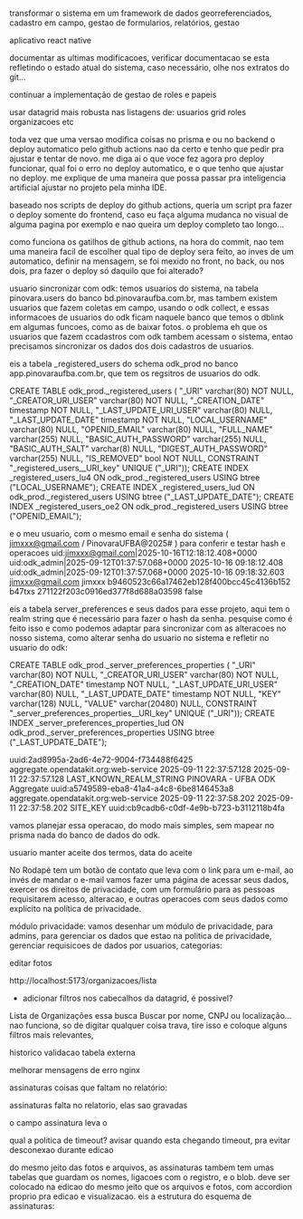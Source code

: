
transformar o sistema em um framework de dados georreferenciados, cadastro em campo, 
gestao de formularios, 
relatórios, 
gestao

aplicativo react native

documentar as ultimas modificacoes, verificar documentacao se esta refletindo o estado atual do sistema, caso necessário, olhe nos extratos do git...

continuar a implementação de gestao de roles e papeis

usar datagrid mais robusta nas listagens de:
usuarios
grid
roles
organizacoes etc


toda vez que uma versao modifica coisas no prisma e ou no backend o deploy automatico pelo github actions nao da certo e tenho que pedir pra ajustar e tentar de novo.
me diga ai o que voce fez agora pro deploy funcionar, qual foi o erro no deploy automatico, e o que tenho que ajustar no deploy. me explique de uma maneira que possa passar pra inteligencia artificial ajustar no projeto pela minha IDE.

baseado nos scripts de deploy do github actions, queria um script pra fazer o deploy somente do frontend, caso eu faça alguma mudanca no visual de alguma pagina por exemplo e nao queira um deploy completo tao longo...

como funciona os gatilhos de github actions, na hora do commit, nao tem uma maneira facil de escolher qual tipo de deploy sera feito, ao inves de um automatico, definir na mensagem, se foi mexido no front, no back, ou nos dois, pra fazer o deploy só daquilo que foi alterado?

usuario sincronizar com odk: temos usuarios do sistema, na tabela pinovara.users do banco bd.pinovaraufba.com.br, mas tambem existem usuarios que fazem coletas em campo, usando o odk collect, e essas informacoes de usuarios do odk ficam naquele banco que temos o dblink em algumas funcoes, como as de baixar fotos. o problema eh que os usuarios que fazem ccadastros com odk tambem acessam o sistema, entao precisamos sincronizar os dados dos dois cadastros de usuarios. 

eis a tabela _registered_users do schema odk_prod no banco app.pinovaraufba.com.br, que tem os regsitros de usuarios do odk. 


CREATE TABLE odk_prod._registered_users ( "_URI" varchar(80) NOT NULL, "_CREATOR_URI_USER" varchar(80) NOT NULL, "_CREATION_DATE" timestamp NOT NULL, "_LAST_UPDATE_URI_USER" varchar(80) NULL, "_LAST_UPDATE_DATE" timestamp NOT NULL, "LOCAL_USERNAME" varchar(80) NULL, "OPENID_EMAIL" varchar(80) NULL, "FULL_NAME" varchar(255) NULL, "BASIC_AUTH_PASSWORD" varchar(255) NULL, "BASIC_AUTH_SALT" varchar(8) NULL, "DIGEST_AUTH_PASSWORD" varchar(255) NULL, "IS_REMOVED" bool NOT NULL, CONSTRAINT "_registered_users__URI_key" UNIQUE ("_URI"));
CREATE INDEX _registered_users_lu4 ON odk_prod._registered_users USING btree ("LOCAL_USERNAME");
CREATE INDEX _registered_users_lud ON odk_prod._registered_users USING btree ("_LAST_UPDATE_DATE");
CREATE INDEX _registered_users_oe2 ON odk_prod._registered_users USING btree ("OPENID_EMAIL");

e o meu usuario, com o mesmo email e senha do sistema ( jimxxx@gmail.com / PinovaraUFBA@2025# ) para conferir e testar hash e operacoes
uid:jimxxx@gmail.com|2025-10-16T12:18:12.408+0000	uid:odk_admin|2025-09-12T01:37:57.068+0000	2025-10-16 09:18:12.408	uid:odk_admin|2025-09-12T01:37:57.068+0000	2025-10-16 09:18:32.603	jimxxx@gmail.com		jimxxx	b9460523c66a17462eb128f400bcc45c4136b152	b47txs	271122f203c0916ed377f8d688a03598	false



eis a tabela server_preferences e seus dados para esse projeto, aqui tem o realm string que é necessário para fazer o hash da senha. pesquise como é feito isso e como podemos adaptar para sincronizar com as alteracoes no nosso sistema, como alterar senha do usuario no sistema e refletir no usuario do odk:

CREATE TABLE odk_prod._server_preferences_properties ( "_URI" varchar(80) NOT NULL, "_CREATOR_URI_USER" varchar(80) NOT NULL, "_CREATION_DATE" timestamp NOT NULL, "_LAST_UPDATE_URI_USER" varchar(80) NULL, "_LAST_UPDATE_DATE" timestamp NOT NULL, "KEY" varchar(128) NULL, "VALUE" varchar(20480) NULL, CONSTRAINT "_server_preferences_properties__URI_key" UNIQUE ("_URI"));
CREATE INDEX _server_preferences_properties_lud ON odk_prod._server_preferences_properties USING btree ("_LAST_UPDATE_DATE");

uuid:2ad8995a-2ad6-4e72-9004-f734488f6425	aggregate.opendatakit.org:web-service	2025-09-11 22:37:57.128		2025-09-11 22:37:57.128	LAST_KNOWN_REALM_STRING	PINOVARA - UFBA ODK Aggregate
uuid:a5749589-eba8-41a4-a4c8-6be8146453a8	aggregate.opendatakit.org:web-service	2025-09-11 22:37:58.202		2025-09-11 22:37:58.202	SITE_KEY	uuid:cb9cadb6-c0df-4e9b-b723-b3112118b4fa

vamos planejar essa operacao, do modo mais simples, sem mapear no prisma nada do banco de dados do odk.




usuario manter aceite dos termos, data do aceite

No Rodapé tem um botão de contato que leva com o link para um e-mail, ao invés de mandar o e-mail vamos fazer uma página de acessar seus dados, exercer os direitos de privacidade, com um formulário para as pessoas requisitarem acesso, alteracao, e outras operacoes com seus dados como explícito na política de privacidade.

módulo privacidade: 
vamos desenhar um módulo de privacidade, para admins, para gerenciar os dados que estao na politica de privacidade, gerenciar requisicoes de dados por usuarios, categorias: 





editar fotos

http://localhost:5173/organizacoes/lista
- adicionar filtros nos cabecalhos da datagrid, é possivel?

Lista de Organizações  essa busca Buscar por nome, CNPJ ou localização... nao funciona, so de digitar qualquer coisa trava, tire isso e coloque alguns filtros mais relevantes, 


historico validacao tabela externa

melhorar mensagens de erro nginx

assinaturas
coisas que faltam no relatório:

assinaturas falta no relatorio, elas sao gravadas 


o campo assinatura leva o 

 qual a politica de timeout?
 avisar quando esta chegando timeout, pra evitar desconexao durante edicao

do mesmo jeito das fotos e arquivos, as assinaturas tambem tem umas tabelas que guardam os nomes, ligacoes com o registro, e o blob. 
deve ser colocado na edicao do mesmo jeito que os arquivos e fotos, com accordion proprio pra edicao e visualizacao.
eis a estrutura do esquema de assinaturas:
